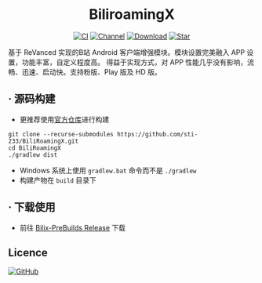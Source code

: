 <div align="center">

# BiliroamingX

[![CI](https://github.com/sti-233/BiliRoamingX/workflows/CI/badge.svg)](https://github.com/sti-233/BiliRoamingX/actions)
[![Channel](https://img.shields.io/badge/Follow-Telegram-blue?logo=telegram)](https://t.me/Aniruf_x)
[![Download](https://img.shields.io/github/downloads/sti-233/Bilix-PreBuilds/total?color=critical&label=Download&logo=data:image/png)](https://github.com/sti-233/BiliRoamingX/releases/latest)
[![Star](https://img.shields.io/github/stars/sti-233/BiliRoamingX?label=Star&color=important&logo=data:image/png)](https://github.com/sti-233/BiliRoamingX)

</div>

基于 ReVanced 实现的B站 Android 客户端增强模块。模块设置完美融入 APP 设置，功能丰富，自定义程度高。
得益于实现方式，对 APP 性能几乎没有影响，流畅、迅速、启动快。支持粉版、Play 版及 HD 版。

## · 源码构建

- 更推荐使用[官方仓库](https://github.com/BiliroamingX/BiliRoamingX)进行构建

```shell
git clone --recurse-submodules https://github.com/sti-233/BiliRoamingX.git
cd BiliRoamingX
./gradlew dist
```
- Windows 系统上使用 `gradlew.bat` 命令而不是 `./gradlew`
- 构建产物在 `build` 目录下

## · 下载使用

- 前往 [Bilix-PreBuilds Release](https://github.com/sti-233/Bilix-PreBuilds/releases/latest) 下载

## Licence

[![GitHub](https://img.shields.io/github/license/sti-233/BiliRoamingX?style=for-the-badge)](https://github.com/sti-233/BiliRoamingX/blob/main/LICENSE)